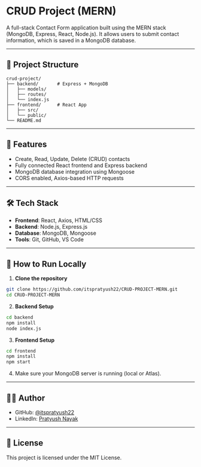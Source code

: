 # CRUD Project (MERN)

A full-stack Contact Form application built using the MERN stack (MongoDB, Express, React, Node.js). It allows users to submit contact information, which is saved in a MongoDB database.

---


## 📂 Project Structure

```
crud-project/
├── backend/       # Express + MongoDB
│   ├── models/
│   ├── routes/
│   └── index.js
├── frontend/      # React App
│   ├── src/
│   └── public/
└── README.md
```

---

## 🚀 Features

- Create, Read, Update, Delete (CRUD) contacts
- Fully connected React frontend and Express backend
- MongoDB database integration using Mongoose
- CORS enabled, Axios-based HTTP requests

---

## 🛠️ Tech Stack

- **Frontend**: React, Axios, HTML/CSS
- **Backend**: Node.js, Express.js
- **Database**: MongoDB, Mongoose
- **Tools**: Git, GitHub, VS Code

---

## 🧪 How to Run Locally

1. **Clone the repository**
```bash
git clone https://github.com/itspratyush22/CRUD-PROJECT-MERN.git
cd CRUD-PROJECT-MERN
```

2. **Backend Setup**
```bash
cd backend
npm install
node index.js
```

3. **Frontend Setup**
```bash
cd frontend
npm install
npm start
```

4. Make sure your MongoDB server is running (local or Atlas).

---

## 🙋‍♂️ Author

- GitHub: [@itspratyush22](https://github.com/itspratyush22)
- LinkedIn: [Pratyush Nayak](https://www.linkedin.com/in/pratyush-nayak-5b0a95238/)


---

## 📄 License

This project is licensed under the MIT License.
